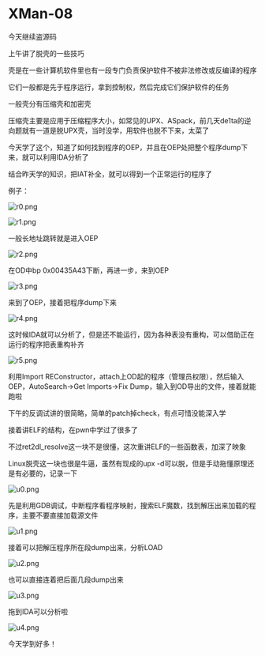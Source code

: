 # XMan-08

今天继续盗源码

上午讲了脱壳的一些技巧

壳是在一些计算机软件里也有一段专门负责保护软件不被非法修改或反编译的程序

它们一般都是先于程序运行，拿到控制权，然后完成它们保护软件的任务

一般壳分有压缩壳和加密壳

压缩壳主要是应用于压缩程序大小，如常见的UPX、ASpack，前几天de1ta的逆向题就有一道是脱UPX壳，当时没学，用软件也脱不下来，太菜了

今天学了这个，知道了如何找到程序的OEP，并且在OEP处把整个程序dump下来，就可以利用IDA分析了

结合昨天学的知识，把IAT补全，就可以得到一个正常运行的程序了

例子：

![r0.png](https://i.loli.net/2019/08/08/8gYqcVEeTh7lzX5.png)

![r1.png](https://i.loli.net/2019/08/08/LB965XWIwCUnyJg.png)

一般长地址跳转就是进入OEP

![r2.png](https://i.loli.net/2019/08/08/IcsS8KkENiG1hf3.png)

在OD中bp 0x00435A43下断，再进一步，来到OEP

![r3.png](https://i.loli.net/2019/08/08/9SVvihozegZbx2D.png)

来到了OEP，接着把程序dump下来

![r4.png](https://i.loli.net/2019/08/08/1tD26gTmIwkEz8B.png)

这时候IDA就可以分析了，但是还不能运行，因为各种表没有重构，可以借助正在运行的程序把表重构补齐

![r5.png](https://i.loli.net/2019/08/08/ALrYSoeIjpuFz9M.png)

利用Import REConstructor，attach上OD起的程序（管理员权限），然后输入OEP，AutoSearch->Get Imports->Fix Dump，输入到OD导出的文件，接着就能跑啦



下午的反调试讲的很简略，简单的patch掉check，有点可惜没能深入学



接着讲ELF的结构，在pwn中学过了很多了

不过ret2dl_resolve这一块不是很懂，这次重讲ELF的一些函数表，加深了映象

Linux脱壳这一块也很是牛逼，虽然有现成的upx -d可以脱，但是手动拖懂原理还是有必要的，记录一下

![u0.png](https://i.loli.net/2019/08/08/2kMKivo1QeWErjc.png)

先是利用GDB调试，中断程序看程序映射，搜索ELF魔数，找到解压出来加载的程序，主要不要直接加载源文件

![u1.png](https://i.loli.net/2019/08/08/hqsXjxc2T18DC46.png)

接着可以把解压程序所在段dump出来，分析LOAD

![u2.png](https://i.loli.net/2019/08/08/39IJTVWOmwMNKYo.png)

也可以直接连着把后面几段dump出来

![u3.png](https://i.loli.net/2019/08/08/RkBJEXpQGmF6uY8.png)

拖到IDA可以分析啦

![u4.png](https://i.loli.net/2019/08/08/hcxfWMY8OQuvl5J.png)

今天学到好多！